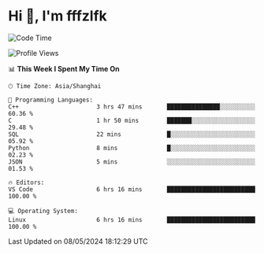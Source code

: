 # Hi 👋, I'm fffzlfk

<!--START_SECTION:waka-->
![Code Time](http://img.shields.io/badge/Code%20Time-700%20hrs%2029%20mins-blue)

![Profile Views](http://img.shields.io/badge/Profile%20Views-0-blue)

📊 **This Week I Spent My Time On** 

```text
🕑︎ Time Zone: Asia/Shanghai

💬 Programming Languages: 
C++                      3 hrs 47 mins       ███████████████░░░░░░░░░░   60.36 % 
C                        1 hr 50 mins        ███████░░░░░░░░░░░░░░░░░░   29.48 % 
SQL                      22 mins             █░░░░░░░░░░░░░░░░░░░░░░░░   05.92 % 
Python                   8 mins              █░░░░░░░░░░░░░░░░░░░░░░░░   02.23 % 
JSON                     5 mins              ░░░░░░░░░░░░░░░░░░░░░░░░░   01.53 % 

🔥 Editors: 
VS Code                  6 hrs 16 mins       █████████████████████████   100.00 % 

💻 Operating System: 
Linux                    6 hrs 16 mins       █████████████████████████   100.00 % 
```


 Last Updated on 08/05/2024 18:12:29 UTC
<!--END_SECTION:waka-->

